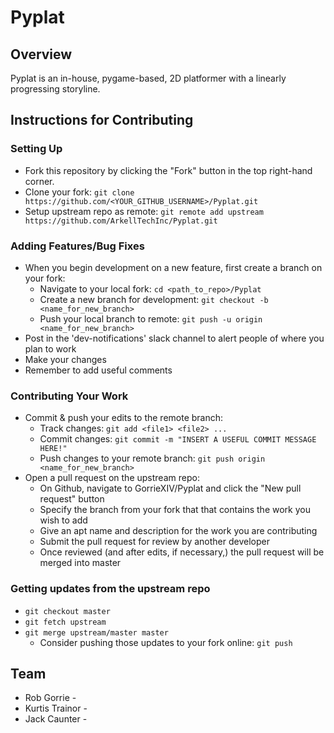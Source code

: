 # Pyplat

## Overview
Pyplat is an in-house, pygame-based, 2D platformer with a linearly progressing storyline.


## Instructions for Contributing
### Setting Up
  * Fork this repository by clicking the "Fork" button in the top right-hand corner.
  * Clone your fork: `git clone https://github.com/<YOUR_GITHUB_USERNAME>/Pyplat.git`
  * Setup upstream repo as remote: `git remote add upstream https://github.com/ArkellTechInc/Pyplat.git`

### Adding Features/Bug Fixes
  * When you begin development on a new feature, first create a branch on your fork:
    * Navigate to your local fork: `cd <path_to_repo>/Pyplat`
    * Create a new branch for development: `git checkout -b <name_for_new_branch>`
    * Push your local branch to remote: `git push -u origin <name_for_new_branch>`
  * Post in the 'dev-notifications' slack channel to alert people of where you plan to work
  * Make your changes
  * Remember to add useful comments

### Contributing Your Work
  * Commit & push your edits to the remote branch:
    * Track changes: `git add <file1> <file2> ...`
    * Commit changes: `git commit -m "INSERT A USEFUL COMMIT MESSAGE HERE!"`
    * Push changes to your remote branch: `git push origin <name_for_new_branch>`
  * Open a pull request on the upstream repo:
    * On Github, navigate to GorrieXIV/Pyplat and click the "New pull request" button
    * Specify the branch from your fork that that contains the work you wish to add
    * Give an apt name and description for the work you are contributing
    * Submit the pull request for review by another developer
    * Once reviewed (and after edits, if necessary,) the pull request will be merged into master

### Getting updates from the upstream repo
  * `git checkout master`
  * `git fetch upstream`
  * `git merge upstream/master master`
    * Consider pushing those updates to your fork online: `git push`

## Team
  * Rob Gorrie - <role>
  * Kurtis Trainor - <role>
  * Jack Caunter - <role>
